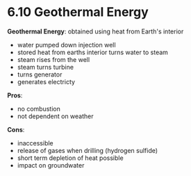 # 6.10 Geothermal Energy

**Geothermal Energy**: obtained using heat from Earth's interior

* water pumped down injection well
* stored heat from earths interior turns water to steam
* steam rises from the well
* steam turns turbine
* turns generator
* generates electricty

**Pros**:

* no combustion
* not dependent on weather

**Cons**:

* inaccessible
* release of gases when drilling \(hydrogen sulfide\)
* short term depletion of heat possible
* impact on groundwater

